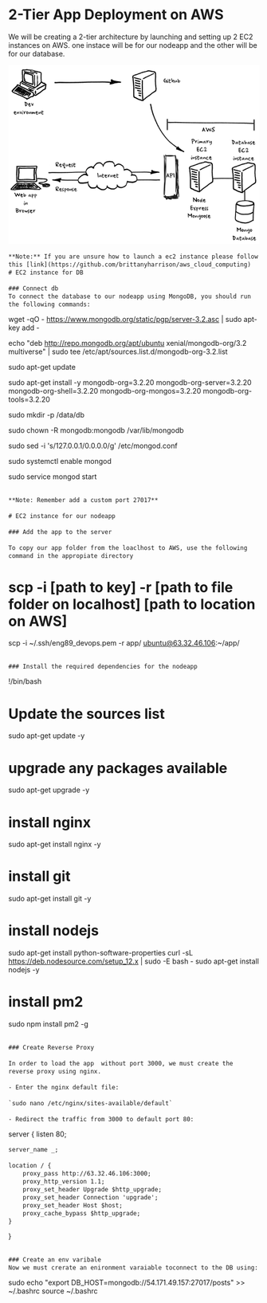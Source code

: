 # 2-Tier App Deployment on AWS
We will be creating a 2-tier architecture by launching and setting up 2 EC2 instances on AWS. one instace will be for our nodeapp and the other will be for our database. 

![img](img/x.png)

```
**Note:** If you are unsure how to launch a ec2 instance please follow this [link](https://github.com/brittanyharrison/aws_cloud_computing)
# EC2 instance for DB

### Connect db 
To connect the database to our nodeapp using MongoDB, you should run the following commands:
```
wget -qO - https://www.mongodb.org/static/pgp/server-3.2.asc | sudo apt-key add -

 echo "deb http://repo.mongodb.org/apt/ubuntu xenial/mongodb-org/3.2 multiverse" | sudo tee /etc/apt/sources.list.d/mongodb-org-3.2.list

 sudo apt-get update

 sudo apt-get install -y mongodb-org=3.2.20 mongodb-org-server=3.2.20 mongodb-org-shell=3.2.20 mongodb-org-mongos=3.2.20 mongodb-org-tools=3.2.20

sudo mkdir -p /data/db

 sudo chown -R mongodb:mongodb /var/lib/mongodb

 sudo sed -i 's/127.0.0.1/0.0.0.0/g' /etc/mongod.conf

 sudo systemctl enable mongod

 sudo service mongod start


```

**Note: Remember add a custom port 27017**

# EC2 instance for our nodeapp

### Add the app to the server 

To copy our app folder from the loaclhost to AWS, use the following command in the appropiate directory 
```
# scp -i [path to key] -r [path to file folder on localhost] [path to location on AWS]
scp -i ~/.ssh/eng89_devops.pem -r app/ ubuntu@63.32.46.106:~/app/
```

### Install the required dependencies for the nodeapp

```
!/bin/bash

# Update the sources list
sudo apt-get update -y

# upgrade any packages available
sudo apt-get upgrade -y

# install nginx
sudo apt-get install nginx -y

# install git
sudo apt-get install git -y

# install nodejs
sudo apt-get install python-software-properties
curl -sL https://deb.nodesource.com/setup_12.x | sudo -E bash -
sudo apt-get install nodejs -y

# install pm2
sudo npm install pm2 -g

```

### Create Reverse Proxy 

In order to load the app  without port 3000, we must create the reverse proxy using nginx.

- Enter the nginx default file:

`sudo nano /etc/nginx/sites-available/default`

- Redirect the traffic from 3000 to default port 80:

```
server {
    listen 80;

    server_name _;

    location / {
        proxy_pass http://63.32.46.106:3000;
        proxy_http_version 1.1;
        proxy_set_header Upgrade $http_upgrade;
        proxy_set_header Connection 'upgrade';
        proxy_set_header Host $host;
        proxy_cache_bypass $http_upgrade;
    }
}
```

### Create an env varibale 
Now we must crerate an enironment varaiable toconnect to the DB using:

```
 sudo echo "export DB_HOST=mongodb://54.171.49.157:27017/posts" >> ~/.bashrc
 source ~/.bashrc
 ```


